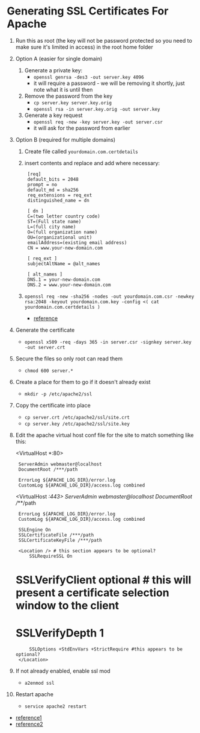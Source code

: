 # Generating SSL Certificates For Apache

1. Run this as root (the key will not be password protected so you need to make sure it's limited in access) in the root home folder
1. Option A (easier for single domain)
	1. Generate a private key:
		* `openssl genrsa -des3 -out server.key 4096`
		* it will require a password - we will be removing it shortly, just note what it is until then
	1. Remove the password from the key
		* `cp server.key server.key.orig`
		* `openssl rsa -in server.key.orig -out server.key`
	1. Generate a key request
		* `openssl req -new -key server.key -out server.csr`
		* it will ask for the password from earlier
1. Option B (required for multiple domains)
	1. Create file called `yourdomain.com.certdetails`
	1. insert contents and replace and add where necessary:

			[req]
			default_bits = 2048
			prompt = no
			default_md = sha256
			req_extensions = req_ext
			distinguished_name = dn

			[ dn ]
			C=(two letter country code)
			ST=(Full state name)
			L=(full city name)
			O=(full organization name)
			OU=(organizational unit)
			emailAddress=(existing email address)
			CN = www.your-new-domain.com

			[ req_ext ]
			subjectAltName = @alt_names

			[ alt_names ]
			DNS.1 = your-new-domain.com
			DNS.2 = www.your-new-domain.com

	1. `openssl req -new -sha256 -nodes -out yourdomain.com.csr -newkey rsa:2048 -keyout yourdomain.com.key -config <( cat yourdomain.com.certdetails )`
		* [reference](http://blog.endpoint.com/2014/10/openssl-csr-with-alternative-names-one.html)
1. Generate the certificate
	* `openssl x509 -req -days 365 -in server.csr -signkey server.key -out server.crt`
1. Secure the files so only root can read them
	* `chmod 600 server.*`
1. Create a place for them to go if it doesn't already exist
	* `mkdir -p /etc/apache2/ssl`
1. Copy the certificate into place
	* `cp server.crt /etc/apache2/ssl/site.crt`
	* `cp server.key /etc/apache2/ssl/site.key`
1. Edit the apache virtual host conf file for the site to match something like this:


	<VirtualHost *:80>

		ServerAdmin webmaster@localhost
		DocumentRoot /***/path

		ErrorLog ${APACHE_LOG_DIR}/error.log
		CustomLog ${APACHE_LOG_DIR}/access.log combined

	</VirtualHost>

	<VirtualHost *:443>
		ServerAdmin webmaster@localhost
		DocumentRoot /***/path

		ErrorLog ${APACHE_LOG_DIR}/error.log
		CustomLog ${APACHE_LOG_DIR}/access.log combined

		SSLEngine On
		SSLCertificateFile /***/path
		SSLCertificateKeyFile /***/path

		<Location /> # this section appears to be optional?
			SSLRequireSSL On
	#		SSLVerifyClient optional # this will present a certificate selection window to the client
	#		SSLVerifyDepth 1

			SSLOptions +StdEnvVars +StrictRequire #this appears to be optional?
		</Location>
	</VirtualHost>



1. If not already enabled, enable ssl mod
	* `a2enmod ssl`
1. Restart apache
	* `service apache2 restart`


* [reference1](http://www.akadia.com/services/ssh_test_certificate.html)
* [reference2](https://beeznest.wordpress.com/2008/04/25/how-to-configure-https-on-apache-2/)
